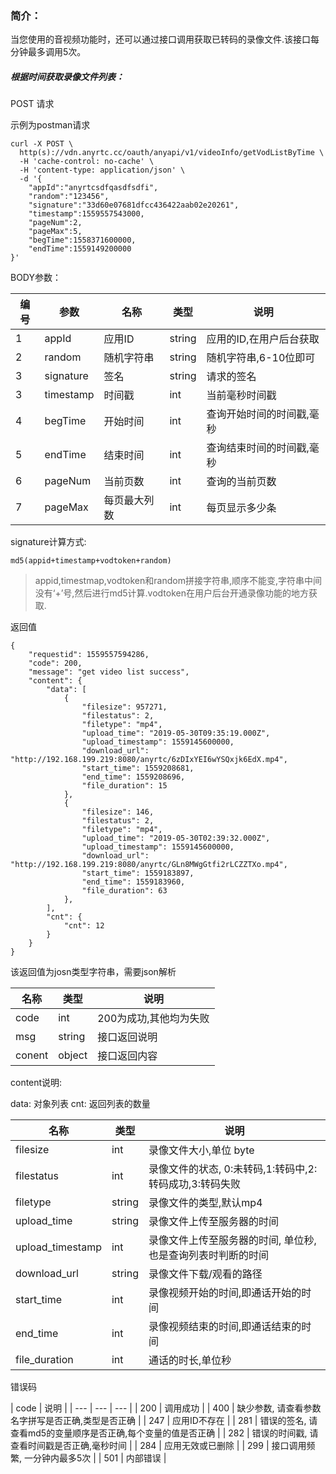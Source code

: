 
### 简介：

当您使用的音视频功能时，还可以通过接口调用获取已转码的录像文件.该接口每分钟最多调用5次。

##### 根据时间获取录像文件列表：

POST 请求

示例为postman请求
```
curl -X POST \
  http(s)://vdn.anyrtc.cc/oauth/anyapi/v1/videoInfo/getVodListByTime \
  -H 'cache-control: no-cache' \
  -H 'content-type: application/json' \
  -d '{
	"appId":"anyrtcsdfqasdfsdfi",
	"random":"123456",
	"signature":"33d60e07681dfcc436422aab02e20261",
	"timestamp":1559557543000,
	"pageNum":2,
	"pageMax":5,
	"begTime":1558371600000,
	"endTime":1559149200000
}'
```

BODY参数：

| 编号 | 参数 | 名称 | 类型 | 说明 |
| --- | --- | --- | --- | --- |
| 1 | appId | 应用ID | string | 应用的ID,在用户后台获取 |
| 2 | random | 随机字符串 | string | 随机字符串,6-10位即可 |
| 3 | signature | 签名 | string | 请求的签名 |
| 3 | timestamp | 时间戳 | int | 当前毫秒时间戳 |
| 4 | begTime | 开始时间 | int | 查询开始时间的时间戳,毫秒 |
| 5 | endTime | 结束时间 | int | 查询结束时间的时间戳,毫秒 |
| 6 | pageNum | 当前页数 | int | 查询的当前页数 |
| 7 | pageMax | 每页最大列数 | int | 每页显示多少条 |


signature计算方式:
```
md5(appid+timestamp+vodtoken+random)
```
>appid,timestmap,vodtoken和random拼接字符串,顺序不能变,字符串中间没有‘+’号,然后进行md5计算.vodtoken在用户后台开通录像功能的地方获取.

返回值
```
{
    "requestid": 1559557594286,
    "code": 200,
    "message": "get video list success",
    "content": {
        "data": [
            {
                "filesize": 957271,
                "filestatus": 2,
                "filetype": "mp4",
                "upload_time": "2019-05-30T09:35:19.000Z",
                "upload_timestamp": 1559145600000,
                "download_url": "http://192.168.199.219:8080/anyrtc/6zDIxYEI6wYSQxjk6EdX.mp4",
                "start_time": 1559208681,
                "end_time": 1559208696,
                "file_duration": 15
            },
            {
                "filesize": 146,
                "filestatus": 2,
                "filetype": "mp4",
                "upload_time": "2019-05-30T02:39:32.000Z",
                "upload_timestamp": 1559145600000,
                "download_url": "http://192.168.199.219:8080/anyrtc/GLn8MWgGtfi2rLCZZTXo.mp4",
                "start_time": 1559183897,
                "end_time": 1559183960,
                "file_duration": 63
            },
        ],
        "cnt": {
            "cnt": 12
        }
    }
}
```
该返回值为josn类型字符串，需要json解析

| 名称 | 类型 | 说明 |
| --- | -- | --- |
| code | int | 200为成功,其他均为失败 |
| msg  | string |  接口返回说明 |
| conent | object | 接口返回内容 |

content说明:

data: 对象列表
cnt: 返回列表的数量

| 名称 | 类型 | 说明 |
| --- | --- | --- |
| filesize | int | 录像文件大小,单位 byte |
| filestatus  | int |  录像文件的状态, 0:未转码,1:转码中,2:转码成功,3:转码失败 |
| filetype | string | 录像文件的类型,默认mp4 |
| upload_time | string | 录像文件上传至服务器的时间 |
| upload_timestamp | int | 录像文件上传至服务器的时间, 单位秒,也是查询列表时判断的时间 |
| download_url | string |  录像文件下载/观看的路径 |
| start_time | int | 录像视频开始的时间,即通话开始的时间 |
| end_time | int | 录像视频结束的时间,即通话结束的时间 |
| file_duration | int | 通话的时长,单位秒 |


错误码

| code | 说明 |
| --- | --- | --- |
| 200 |  调用成功 |
| 400 |  缺少参数, 请查看参数名字拼写是否正确,类型是否正确 |
| 247 |  应用ID不存在 |
| 281 |  错误的签名, 请查看md5的变量顺序是否正确,每个变量的值是否正确 |
| 282 |  错误的时间戳, 请查看时间戳是否正确,毫秒时间 |
| 284 |  应用无效或已删除 |
| 299 |  接口调用频繁, 一分钟内最多5次 |
| 501 |  内部错误 |
